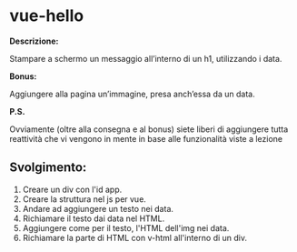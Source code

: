 vue-hello
===

**Descrizione:**

Stampare a schermo un messaggio all’interno di un h1, utilizzando i data.

**Bonus:**

Aggiungere alla pagina un’immagine, presa anch’essa da un data.

**P.S.**

Ovviamente (oltre alla consegna e al bonus) siete liberi di aggiungere tutta reattività che vi vengono in mente in base alle funzionalità viste a lezione

## Svolgimento:

1. Creare un div con l'id app.
2. Creare la struttura nel js per vue.
3. Andare ad aggiungere un testo nei data.
4. Richiamare il testo dai data nel HTML.
5. Aggiungere come per il testo, l'HTML dell'img nei data.
6. Richiamare la parte di HTML con v-html all'interno di un div.
